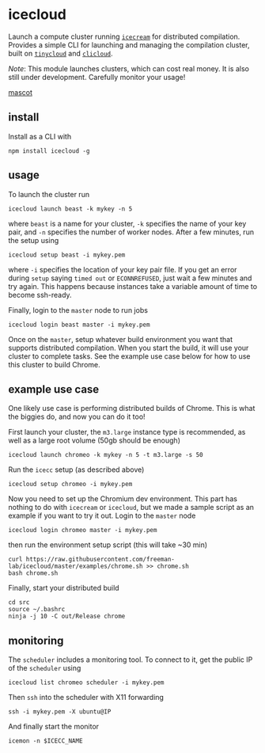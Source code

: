 # icecloud

Launch a compute cluster running [`icecream`](https://github.com/icecc/icecream) for distributed compilation. Provides a simple CLI for launching and managing the compilation cluster, built on [`tinycloud`]() and [`clicloud`]().

*Note*: This module launches clusters, which can cost real money. It is also still under development. Carefully monitor your usage!

[mascot](http://warriors.wikia.com/wiki/icecloud)

## install

Install as a CLI with

```
npm install icecloud -g
```

## usage

To launch the cluster run

```
icecloud launch beast -k mykey -n 5
```

where `beast` is a name for your cluster, `-k` specifies the name of your key pair, and `-n` specifies the number of worker nodes. After a few minutes, run the setup using

```
icecloud setup beast -i mykey.pem
```

where `-i` specifies the location of your key pair file. If you get an error during `setup` saying `timed out` or `ECONNREFUSED`, just wait a few minutes and try again. This happens because instances take a variable amount of time to become ssh-ready.

Finally, login to the `master` node to run jobs

```
icecloud login beast master -i mykey.pem
```

Once on the `master`, setup whatever build environment you want that supports distributed compilation. When you start the build, it will use your cluster to complete tasks. See the example use case below for how to use this cluster to build Chrome.

## example use case

One likely use case is performing distributed builds of Chrome. This is what the biggies do, and now you can do it too! 

First launch your cluster, the `m3.large` instance type is recommended, as well as a large root volume (50gb should be enough)

```
icecloud launch chromeo -k mykey -n 5 -t m3.large -s 50
```

Run the `icecc` setup (as described above)

```
icecloud setup chromeo -i mykey.pem 
```

Now you need to set up the Chromium dev environment. This part has nothing to do with `icecream` or `icecloud`, but we made a sample script as an example if you want to try it out. Login to the `master` node

```
icecloud login chromeo master -i mykey.pem
```

then run the environment setup script (this will take ~30 min)

```
curl https://raw.githubusercontent.com/freeman-lab/icecloud/master/examples/chrome.sh >> chrome.sh
bash chrome.sh
```

Finally, start your distributed build

```
cd src
source ~/.bashrc
ninja -j 10 -C out/Release chrome
```

## monitoring

The `scheduler` includes a monitoring tool. To connect to it, get the public IP of the `scheduler` using

```
icecloud list chromeo scheduler -i mykey.pem
```

Then `ssh` into the scheduler with X11 forwarding

```
ssh -i mykey.pem -X ubuntu@IP
```

And finally start the monitor

```
icemon -n $ICECC_NAME
```

